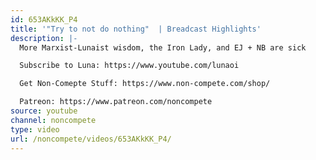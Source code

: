 ```yaml
---
id: 653AKkKK_P4
title: '"Try to not do nothing"  | Breadcast Highlights'
description: |-
  More Marxist-Lunaist wisdom, the Iron Lady, and EJ + NB are sick

  Subscribe to Luna: https://www.youtube.com/lunaoi

  Get Non-Comepte Stuff: https://www.non-compete.com/shop/

  Patreon: https://www.patreon.com/noncompete
source: youtube
channel: noncompete
type: video
url: /noncompete/videos/653AKkKK_P4/
---
```

